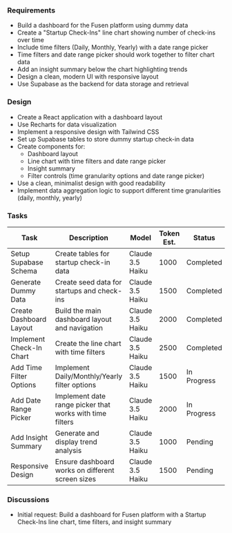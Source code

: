 ### Requirements
- Build a dashboard for the Fusen platform using dummy data
- Create a "Startup Check-Ins" line chart showing number of check-ins over time
- Include time filters (Daily, Monthly, Yearly) with a date range picker
- Time filters and date range picker should work together to filter chart data
- Add an insight summary below the chart highlighting trends
- Design a clean, modern UI with responsive layout
- Use Supabase as the backend for data storage and retrieval

### Design
- Create a React application with a dashboard layout
- Use Recharts for data visualization
- Implement a responsive design with Tailwind CSS
- Set up Supabase tables to store dummy startup check-in data
- Create components for:
  - Dashboard layout
  - Line chart with time filters and date range picker
  - Insight summary
  - Filter controls (time granularity options and date range picker)
- Use a clean, minimalist design with good readability
- Implement data aggregation logic to support different time granularities (daily, monthly, yearly)

### Tasks
| Task | Description | Model | Token Est. | Status |
|------|-------------|-------|------------|--------|
| Setup Supabase Schema | Create tables for startup check-in data | Claude 3.5 Haiku | 1000 | Completed |
| Generate Dummy Data | Create seed data for startups and check-ins | Claude 3.5 Haiku | 1500 | Completed |
| Create Dashboard Layout | Build the main dashboard layout and navigation | Claude 3.5 Haiku | 2000 | Completed |
| Implement Check-In Chart | Create the line chart with time filters | Claude 3.5 Haiku | 2500 | Completed |
| Add Time Filter Options | Implement Daily/Monthly/Yearly filter options | Claude 3.5 Haiku | 1500 | In Progress |
| Add Date Range Picker | Implement date range picker that works with time filters | Claude 3.5 Haiku | 2000 | In Progress |
| Add Insight Summary | Generate and display trend analysis | Claude 3.5 Haiku | 1000 | Pending |
| Responsive Design | Ensure dashboard works on different screen sizes | Claude 3.5 Haiku | 1500 | Pending |

### Discussions
- Initial request: Build a dashboard for Fusen platform with a Startup Check-Ins line chart, time filters, and insight summary

